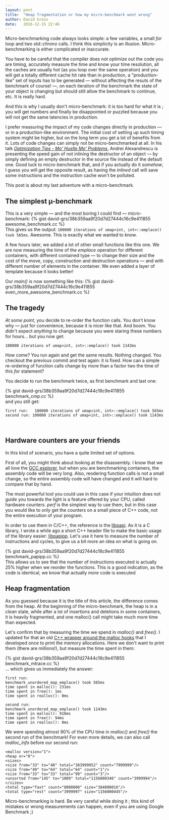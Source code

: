 ```yaml
---
layout: post
title:  "Heap fragmentation or how my micro-benchmark went wrong"
author: David Gross
date:   2016-12-15 22:46
---
```


Micro-benchmarking code always looks simple: a few variables, a small *for* loop and two *std::chrono* calls. I think this simplicity is an illusion.
Micro-benchmarking is either complicated or inaccurate. 

You have to be careful that the compiler does not optimize out the code you are timing, accurately measure the time and know your time resolution,
all the caches are usually hot (as you loop over the same operation) and you will get a totally different cache hit rate than in production, a "production-like" set of inputs 
has to be generated &mdash; without affecting the resuts of the benchmark of course! &mdash;, on each iteration of the benchmark 
the state of your object is changing but should still allow the benchmark to continue, etc. It is really hard.

And this is why I usually don't micro-benchmark: it is too hard for what it is ; you will get numbers and finally be disappointed or puzzled 
because you will not get the same latencies in production.

I prefer measuring the impact of my code changes directly in production &mdash; or in a production-like environment. The initial cost of setting up such timing 
system might be higher, but on the long term you get a lot of benefits from it. Lots of code changes can simply not be micro-benchmarked at all. In his 
talk [*Optimization Tips - Mo' Hustle Mo' Problems*](https://www.youtube.com/watch?v=Qq_WaiwzOtI), Andrei Alexandrescu is presenting the speed gain of 
not inlining the destructor of an object &mdash; by simply defining an empty destructor in the source file instead of the default one. Good luck 
to micro-benchmark that, and if you actually do it *somehow*, I guess you will get the opposite result, as having the *inlined* call will save some instructions
and the instruction cache won't be polluted.

This post is about my last adventure with a micro-benchmark. 



The simplest &micro;-benchmark
------------------------------
This is a very simple &mdash; and the most boring I could find &mdash; micro-benchmark:
{% gist david-grs/38b359aa9f20d7d27444c16c9e411855 awesome_benchmark.cc %} 
<br />
This gives us the output: `100000 iterations of umap<int, int>::emplace() took 565ms`. Awesome. This is exactly what we wanted to know.

A few hours later, we added a lot of other small functions like this one. We are now measuring the time of the *emplace* operation for different containers,
with different contained type &mdash; to change their size and the cost of the move, copy, construction and destruction operations &mdash; and with different
number of elements in the container. We even added a layer of template because it looks better!

Our *main()* is now something like this:
{% gist david-grs/38b359aa9f20d7d27444c16c9e411855 even_more_awesome_benchmark.cc %} 
<br />


The tragedy
-----------
*At some point*, you decide to re-order the function calls. You don't know why &mdash; just for convenience, because it is nicer like that. And boom. You didn't 
expect *anything* to change because you were staring these numbers for hours... but you now get: 

`100000 iterations of umap<int, int>::emplace() took 1143ms`

How come? You run again and get the same results. Nothing changed. You checkout the previous commit and test again: it is fixed. How can a simple re-ordering of function
calls change by more than a factor two the time of this *for* statement?

You decide to run the benchmark twice, as first benchmark and last one:

{% gist david-grs/38b359aa9f20d7d27444c16c9e411855 benchmark_cmp.cc %} 
<br />
and you still get:

    first run:   100000 iterations of umap<int, int>::emplace() took 565ms
    second run: 100000 iterations of umap<int, int>::emplace() took 1143ms
<br />



Hardware counters are your friends 
----------------------------------
In this kind of scenario, you have a quite limited set of options.

First of all, you might think about looking at the disassembly. I know that we all love the [GCC explorer](http://gcc.godbolt.org), but when you are benchmarking 
containers, the assembly code will be very long. Also, reodering function calls is not a small change, so the entire assembly code will have changed and it will hard to compare that by hand.

The most powerful tool you could use in this case if your intuition does not guide you towards the light is a feature offered by your CPU, called hardware counters. *perf* is the simplest way 
to use them, but in this case you would like to only get the counters on a small piece of C++ code, not the entire execution of your program.

In order to use them in C/C++, the reference is the [libpapi](http://icl.cs.utk.edu/papi/). As it is a C library, I wrote a while ago a short C++ header file to make the basic usage of 
the library easier: [libpapipp](https://github.com/david-grs/papipp). Let's use it here to measure the number of instructions and cycles, to give us a bit more an idea on what is going on.

{% gist david-grs/38b359aa9f20d7d27444c16c9e411855 benchmark_papipp.cc %} 
<br />
This allows us to see that the number of instructions executed is actually 25% higher when we reorder the functions. This is a good indication, as the code is identical, we know that actually
*more* code is executed



Heap fragmentation
------------------
As you guessed because it is the title of this article, the difference comes from the heap. At the beginning of the micro-benchmark, the heap is in a *clean* state, while after a lot of 
insertions and deletions in some containers, it is heavily fragmented, and one malloc() call might take much more time than expected. 

Let's confirm that by measuring the time we spend in *malloc()* and *free()*. I updated for that an old [C++ wrapper around the malloc hooks](https://github.com/david-grs/mtrace) that I developed 
once to print the memory allocations. Here we don't want to print them (there are millions!), but measure the time spent in them:

{% gist david-grs/38b359aa9f20d7d27444c16c9e411855 benchmark_mtrace.cc %} 
<br />
... which gives us immediately the answer:
    
    first run:
    benchmark_unordered_map_emplace() took 565ms
    time spent in malloc(): 231ms
    time spent in free(): 1ms
    time spent in realloc(): 0ms

    second run:
    benchmark_unordered_map_emplace() took 1143ms
    time spent in malloc(): 916ms
    time spent in free(): 94ms
    time spent in realloc(): 0ms

We were spending almost 90% of the CPU time in *malloc()* and *free()* the second run of the benchmark! For even more details, we can also call *malloc_info* before our second run:

    <malloc version="1">
    <heap nr="0">
    <sizes>
    <size from="33" to="48" total="383999952" count="7999999"/>
    <size from="49" to="64" total="64" count="1"/>
    <size from="33" to="33" total="99" count="3"/>
    <unsorted from="145" to="1009" total="1156000346" count="3999994"/>
    </sizes>
    <total type="fast" count="8000000" size="384000016"/>
    <total type="rest" count="3999997" size="1156000445"/>


Micro-benchmarking is hard. Be very careful while doing it ; this kind of mistakes or wrong measurements can happen, even if you are using Google Benchmark ;)


